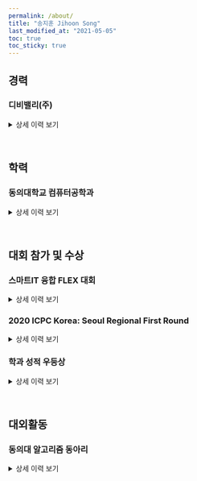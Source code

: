 ```yaml
---
permalink: /about/
title: "송지훈 Jihoon Song"
last_modified_at: "2021-05-05"
toc: true
toc_sticky: true
---
```


## 경력

### 디비밸리(주)

<details>
<summary>상세 이력 보기</summary>
<div markdown="1">

- 2020.12.30 ~ 2021.02.26
- 인턴
- 본인 수행 업무: 이벤트단 쿼리 정리. 전자정부표준프레임워크로 서비스 고도화 (Spring MVC, MyBatis, eGovFramework)

</div>
</details>

&nbsp;

## 학력

### 동의대학교 컴퓨터공학과

<details>
<summary>상세 이력 보기</summary>
<div markdown="1">

- 2018.03 ~
- 학사

</div>
</details>

&nbsp;

## 대회 참가 및 수상

### 스마트IT 융합 FLEX 대회

<details>
<summary>상세 이력 보기</summary>
<div markdown="1">

- 2020.12
- 장려상
- 로봇청소기와 제어 앱 제작
- 본인 수행 업무: Android 로봇청소기 제어 앱 제작

</div>
</details>

### 2020 ICPC Korea: Seoul Regional First Round

<details>
<summary>상세 이력 보기</summary>
<div markdown="1">

- 2020.10
- 252nd / 334th
- Team Name: HACKjeongdap
- Scoreboard: [Link](http://icpckorea.org/2020/preliminary/scoreboard/dbda78f0e4/)

</div>
</details>

### 학과 성적 우등상

<details>
<summary>상세 이력 보기</summary>
<div markdown="1">

- 2018.07
- 수석 (1/102)

</div>
</details>

&nbsp;

## 대외활동

### 동의대 알고리즘 동아리

<details>
<summary>상세 이력 보기</summary>
<div markdown="1">

- 2020.12 ~ 2021.05
- 회장

</div>
</details>
